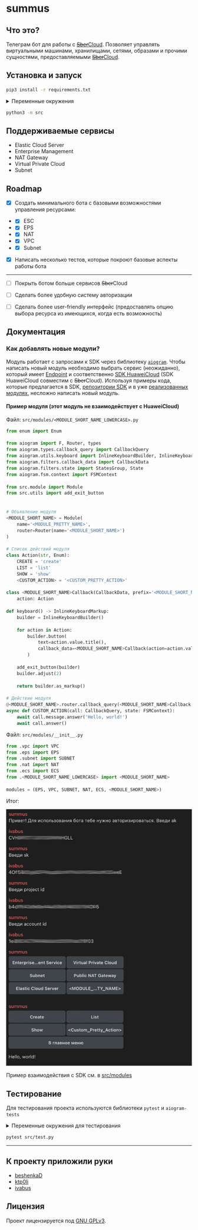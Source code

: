 # summus


## Что это?

Телеграм бот для работы с [~~Sber~~Cloud](https://cloud.ru). Позволяет управлять виртуальными машинами, хранилищами, сетями, образами и прочими сущностями, предоставляемыми [~~Sber~~Cloud](https://cloud.ru).

## Установка и запуск

```bash
pip3 install -r requirements.txt
```

<details>
	<summary>Переменные окружения</summary>

- `TOKEN` - токен Telegram бота

</details>

```bash
python3 -m src
```

## Поддерживаемые сервисы

- Elastic Cloud Server
- Enterprise Management
- NAT Gateway
- Virtual Private Cloud
- Subnet

## Roadmap

- [x] Создать минимального бота с базовыми возможностями управления ресурсами:
- - [x] ESC
- - [x] EPS
- - [x] NAT
- - [x] VPC
- - [x] Subnet
- [x] Написать несколько тестов, которые покроют базовые аспекты работы бота
------
- [ ] Покрыть ботом больше сервисов ~~Sber~~Cloud
- [ ] Сделать более удобную систему авторизации
- [ ] Сделать более user-friendly интерфейс (предоставлять опцию выбора ресурса из имеющихся, когда есть возможность)


## Документация

### Как добавлять новые модули?

Модуль работает с запросами к SDK через библиотеку [`aiogram`](https://aiogram.dev). Чтобы написать новый модуль необходимо выбрать сервис (неожиданно), который имеет [Endpoint](https://support.hc.sbercloud.ru/en-us/endpoint/index.html) и соответственно [SDK HuaweiCloud](https://console-intl.huaweicloud.com/apiexplorer/#/openapi/) (SDK HuaweiCloud совместим с ~~Sber~~Cloud). Используя примеры кода, которые предлагается в SDK,  [репозитории SDK](https://github.com/huaweicloud/huaweicloud-sdk-python-v3#huawei-cloud-python-software-development-kit-python-sdk) и в уже [реализованных модулях](/src/modules/), несложно написать новый модуль.

#### Пример модуля (этот модуль не взаимодействует с HuaweiCloud)

Файл: `src/modules/<MODULE_SHORT_NAME_LOWERCASE>.py`

```Python
from enum import Enum

from aiogram import F, Router, types
from aiogram.types.callback_query import CallbackQuery
from aiogram.utils.keyboard import InlineKeyboardBuilder, InlineKeyboardMarkup
from aiogram.filters.callback_data import CallbackData
from aiogram.filters.state import StatesGroup, State
from aiogram.fsm.context import FSMContext

from src.module import Module
from src.utils import add_exit_button


# Объявление модуля
<MODULE_SHORT_NAME> = Module(
    name='<MODULE_PRETTY_NAME>',
    router=Router(name='<MODULE_SHORT_NAME>')
)

# Список действий модуля
class Action(str, Enum):
    CREATE = 'create'
    LIST = 'list'
    SHOW = 'show'
    <CUSTOM_ACTION> = '<CUSTOM_PRETTY_ACTION>'

class <MODULE_SHORT_NAME>Callback(CallbackData, prefix='<MODULE_SHORT_NAME>'):
    action: Action

def keyboard() -> InlineKeyboardMarkup:
    builder = InlineKeyboardBuilder()

    for action in Action:
        builder.button(
            text=action.value.title(),
            callback_data=<MODULE_SHORT_NAME>Callback(action=action.value),
        )

    add_exit_button(builder)
    builder.adjust(2)

    return builder.as_markup()

# Действие модуля
@<MODULE_SHORT_NAME>.router.callback_query(<MODULE_SHORT_NAME>Callback.filter(F.action == Action.<CUSTOM_ACTION>))
async def CUSTOM_ACTION(call: CallbackQuery, state: FSMContext):
    await call.message.answer('Hello, world!')
    await call.answer()
```

Файл: `src/modules/__init__.py`

```Python
from .vpc import VPC
from .eps import EPS
from .subnet import SUBNET
from .nat import NAT
from .ecs import ECS
from .<MODULE_SHORT_NAME_LOWERCASE> import <MODULE_SHORT_NAME>

modules = (EPS, VPC, SUBNET, NAT, ECS, <MODULE_SHORT_NAME>)
```

Итог:

![Screenshot of example module](/img/module_example.jpeg)

Пример взаимодействия с SDK см. в [src/modules](/src/modules)

## Тестирование

Для тестирования проекта используются библиотеки `pytest` и `aiogram-tests`

<details>
	<summary>Переменные окружения для тестирования</summary>

- `TOKEN` - токен Telegram бота
- `AK` - Access Key Id
- `SK` - Secret Access Key
- `PROJECT_ID`
- `ACCOUNT_ID`

</details>

```bash
pytest src/test.py
```

--------

## К проекту приложили руки

- [beshenkaD](https://github.com/beshenkaD)
- [ktp0li](https://github.com/ktp0li)
- [ivabus](https://github.com/ivabus)

## Лицензия

Проект лицензируется под [GNU GPLv3](/LICENSE).